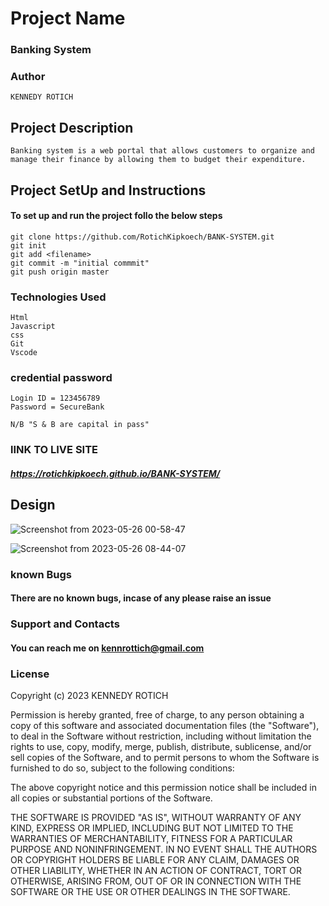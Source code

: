 # Project Name

### Banking System
### Author 
``` 
KENNEDY ROTICH

```
## Project Description
```
Banking system is a web portal that allows customers to organize and manage their finance by allowing them to budget their expenditure.
```

## Project SetUp and Instructions
#### To set up and run the project follo the below steps

```
git clone https://github.com/RotichKipkoech/BANK-SYSTEM.git
git init
git add <filename>
git commit -m "initial commmit"
git push origin master

```
### Technologies Used
```
Html
Javascript
css
Git 
Vscode

```
### credential password
```
Login ID = 123456789
Password = SecureBank  

N/B "S & B are capital in pass"
```

### lINK TO LIVE SITE
##### https://rotichkipkoech.github.io/BANK-SYSTEM/

## Design
![Screenshot from 2023-05-26 00-58-47](https://github.com/naomicherono/Banking-System/assets/132652298/56a30953-c105-45ec-96d1-5a810244a34b)

![Screenshot from 2023-05-26 08-44-07](https://github.com/naomicherono/Banking-System/assets/132652298/940be50a-4c4c-4e58-82de-2d98c3360964)


### known Bugs
#### There are no known bugs, incase of any please raise an issue

### Support and Contacts
     
#### You can reach me on kennrottich@gmail.com
### License

Copyright (c) 2023 KENNEDY ROTICH

Permission is hereby granted, free of charge, to any person obtaining a copy
of this software and associated documentation files (the "Software"), to deal
in the Software without restriction, including without limitation the rights
to use, copy, modify, merge, publish, distribute, sublicense, and/or sell
copies of the Software, and to permit persons to whom the Software is
furnished to do so, subject to the following conditions:

The above copyright notice and this permission notice shall be included in all
copies or substantial portions of the Software.

THE SOFTWARE IS PROVIDED "AS IS", WITHOUT WARRANTY OF ANY KIND, EXPRESS OR
IMPLIED, INCLUDING BUT NOT LIMITED TO THE WARRANTIES OF MERCHANTABILITY,
FITNESS FOR A PARTICULAR PURPOSE AND NONINFRINGEMENT. IN NO EVENT SHALL THE
AUTHORS OR COPYRIGHT HOLDERS BE LIABLE FOR ANY CLAIM, DAMAGES OR OTHER
LIABILITY, WHETHER IN AN ACTION OF CONTRACT, TORT OR OTHERWISE, ARISING FROM,
OUT OF OR IN CONNECTION WITH THE SOFTWARE OR THE USE OR OTHER DEALINGS IN THE
SOFTWARE.